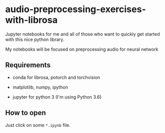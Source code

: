 # audio-preprocessing-exercises-with-librosa

Jupyter notebooks for me and all of those who want to quickly get started with this nice python library. 

My notebooks will be focused on preprocessing audio for neural network

## Requirements

- conda for librosa, potorch and torchvision

- matplotlib, numpy, ipython

- jupyter for python 3 (I'm using Python 3.6)

## How to open

 Just click on some ```*.ipynb``` file.
